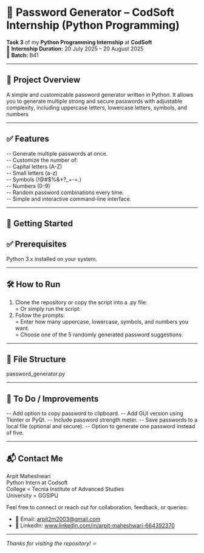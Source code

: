 # 📝 Password Generator – CodSoft Internship (Python Programming)

**Task 3** of my **Python Programming Internship** at **CodSoft**  
📅 **Internship Duration:** 20 July 2025 – 20 August 2025  
🔢 **Batch:** B41

---

## 🚀 Project Overview
A simple and customizable password generator written in Python. It allows you to generate multiple strong and secure passwords with adjustable complexity, including uppercase letters, lowercase letters, symbols, and numbers

---

## ✅ Features

-- Generate multiple passwords at once.  
-- Customize the number of:  
-- Capital letters (A-Z)  
-- Small letters (a-z)  
-- Symbols (!@#$%&*?_+-=.)  
-- Numbers (0-9)  
-- Random password combinations every time.  
-- Simple and interactive command-line interface.  

---

## 🚀 Getting Started
## ✅ Prerequisites
Python 3.x installed on your system.

---

## 🛠 How to Run

1. Clone the repository or copy the script into a .py file:  
   = Or simply run the script:  
2. Follow the prompts:  
   = Enter how many uppercase, lowercase, symbols, and numbers you want.  
   = Choose one of the 5 randomly generated password suggestions.

---

## 📁 File Structure

password_generator.py

---

## 📌 To Do / Improvements

-- Add option to copy password to clipboard.
-- Add GUI version using Tkinter or PyQt.
-- Include password strength meter.
-- Save passwords to a local file (optional and secure).
-- Option to generate one password instead of five.

---

## 📬 Contact Me

Arpit Maheshwari      
Python Intern at Codsoft       
College = Tecnia Institute of Advanced Studies     
University = GGSIPU    

Feel free to connect or reach out for collaboration, feedback, or queries:

- 📧 Email: arpit2m2003@gmail.com
- 💼 LinkedIn: www.linkedin.com/in/arpit-maheshwari-664392370 

---

_Thanks for visiting the repository! ⭐_









